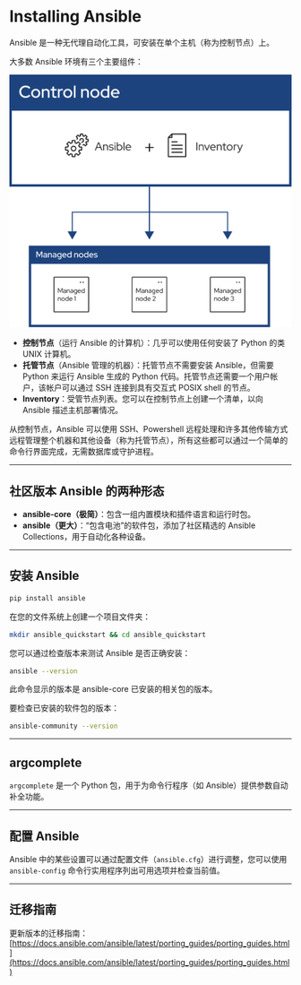 # Installing Ansible

Ansible 是一种无代理自动化工具，可安装在单个主机（称为控制节点）上。

大多数 Ansible 环境有三个主要组件：

![Ansible 架构图](images/ansible-arch.svg)

- **控制节点**（运行 Ansible 的计算机）：几乎可以使用任何安装了 Python 的类 UNIX 计算机。
- **托管节点**（Ansible 管理的机器）：托管节点不需要安装 Ansible，但需要 Python 来运行 Ansible 生成的 Python 代码。托管节点还需要一个用户帐户，该帐户可以通过 SSH 连接到具有交互式 POSIX shell 的节点。
- **Inventory**：受管节点列表。您可以在控制节点上创建一个清单，以向 Ansible 描述主机部署情况。

从控制节点，Ansible 可以使用 SSH、Powershell 远程处理和许多其他传输方式远程管理整个机器和其他设备（称为托管节点），所有这些都可以通过一个简单的命令行界面完成，无需数据库或守护进程。

---

## 社区版本 Ansible 的两种形态

- **ansible-core（极简）**：包含一组内置模块和插件语言和运行时包。
- **ansible（更大）**：“包含电池”的软件包，添加了社区精选的 Ansible Collections，用于自动化各种设备。

---

## 安装 Ansible

```bash
pip install ansible
```

在您的文件系统上创建一个项目文件夹：

```bash
mkdir ansible_quickstart && cd ansible_quickstart
```

您可以通过检查版本来测试 Ansible 是否正确安装：

```bash
ansible --version
```
此命令显示的版本是 ansible-core 已安装的相关包的版本。

要检查已安装的软件包的版本：

```bash
ansible-community --version
```

---

## argcomplete

`argcomplete` 是一个 Python 包，用于为命令行程序（如 Ansible）提供参数自动补全功能。

---

## 配置 Ansible

Ansible 中的某些设置可以通过配置文件（`ansible.cfg`）进行调整，您可以使用 `ansible-config` 命令行实用程序列出可用选项并检查当前值。

---

## 迁移指南

更新版本的迁移指南：[https://docs.ansible.com/ansible/latest/porting_guides/porting_guides.html](https://docs.ansible.com/ansible/latest/porting_guides/porting_guides.html)
```
